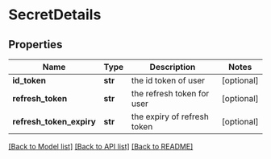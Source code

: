 # SecretDetails

## Properties
Name | Type | Description | Notes
------------ | ------------- | ------------- | -------------
**id_token** | **str** | the id token of user | [optional] 
**refresh_token** | **str** | the refresh token for user | [optional] 
**refresh_token_expiry** | **str** | the expiry of refresh token | [optional] 

[[Back to Model list]](../README.md#documentation-for-models) [[Back to API list]](../README.md#documentation-for-api-endpoints) [[Back to README]](../README.md)

